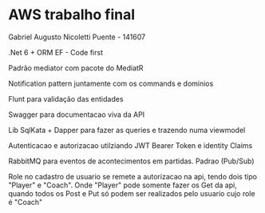 # AWS trabalho final
Gabriel Augusto Nicoletti Puente - 141607


.Net 6 +  ORM EF - Code first

Padrão mediator com pacote do MediatR

Notification pattern juntamente com os commands e dominios

Flunt para validação das entidades

Swagger para documentacao viva da API

Lib SqlKata + Dapper para fazer as queries e trazendo numa viewmodel

Autenticacao e autorizacao utilziando JWT Bearer Token e identity Claims

RabbitMQ para eventos de acontecimentos em partidas. Padrao (Pub/Sub)


Role no cadastro de usuario se remete a autorizacao na api, tendo dois tipo "Player" e "Coach". 
Onde "Player" pode somente fazer os Get da api, quando todos os Post e Put só podem ser realizados pelo usuario cujo role é "Coach"
